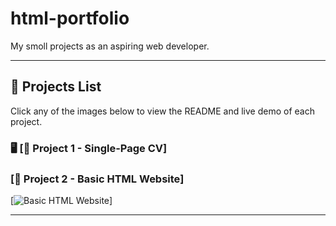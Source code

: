 # html-portfolio
My smoll projects as an aspiring web developer.

---

## 🔹 Projects List

Click any of the images below to view the README and live demo of each project.

### 🖥️  [📌 Project 1 - Single-Page CV]

### [📌 Project 2 - Basic HTML Website]
[![Basic HTML Website](https://roadmap.sh/projects/basic-html-website)]


---





